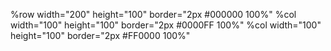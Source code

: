 %row width="200" height="100" border="2px #000000 100%"
  %col width="100" height="100" border="2px #0000FF 100%"
  %col width="100" height="100" border="2px #FF0000 100%"